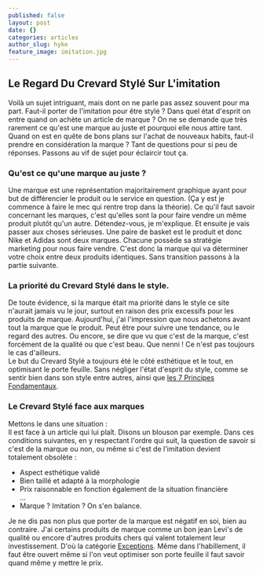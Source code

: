 ```yaml
---
published: false
layout: post
date: {}
categories: articles
author_slug: hyke
feature_image: imitation.jpg
---
```

## Le Regard Du Crevard Stylé Sur L'imitation

Voilà un sujet intriguant, mais dont on ne parle pas assez souvent pour ma part. Faut-il porter de l'imitation pour être stylé ? Dans quel état d'esprit on entre quand on achète un article de marque ? On ne se demande que très rarement ce qu'est une marque au juste et pourquoi elle nous attire tant. Quand on est en quête de bons plans sur l'achat de nouveaux habits, faut-il prendre en considération la marque ? Tant de questions pour si peu de réponses. Passons au vif de sujet pour éclaircir tout ça.

### Qu'est ce qu'une marque au juste ?

Une marque est une représentation majoritairement graphique ayant pour but de différencier le produit ou le service en question. (Ça y est je commence à faire le mec qui rentre trop dans la théorie).
Ce qu'il faut savoir concernant les marques, c'est qu'elles sont la pour faire vendre un même produit plutôt qu'un autre. Détendez-vous, je m'explique. Et ensuite je vais passer aux choses sérieuses. Une paire de basket est le produit et donc Nike et Adidas sont deux marques. Chacune possède sa stratégie marketing pour nous faire vendre. C'est donc la marque qui va déterminer votre choix entre deux produits identiques. Sans transition passons à la partie suivante.

### La priorité du Crevard Stylé dans le style.

De toute évidence, si la marque était ma priorité dans le style ce site n'aurait jamais vu le jour, surtout en raison des prix excessifs pour les produits de marque. Aujourd'hui, j'ai l'impression que nous achetons avant tout la marque que le produit. Peut être pour suivre une tendance, ou le regard des autres. Ou encore, se dire que vu que c'est de la marque, c'est forcément de la qualité ou que c'est beau. Que nenni ! Ce n'est pas toujours le cas d'ailleurs.  
Le but du Crevard Stylé a toujours été le côté esthétique et le tout, en optimisant le porte feuille. Sans négliger l'état d'esprit du style, comme se sentir bien dans son style entre autres, ainsi que [les 7 Principes Fondamentaux](http://www.crevardstyle.com/Les-7-Principes-Fondamentaux-Du-Crevard-Stylé).

### Le Crevard Stylé face aux marques

Mettons le dans une situation :  
Il est face à un article qui lui plaît. Disons un blouson par exemple. Dans ces conditions suivantes, en y respectant l'ordre qui suit, la question de savoir si c'est de la marque ou non, ou même si c'est de l'imitation devient totalement obsolète :   
* Aspect esthétique validé  
* Bien taillé et adapté à la morphologie  
* Prix raisonnable en fonction également de la situation financière  
...
* Marque ? Imitation ? On s'en balance.  

Je ne dis pas non plus que porter de la marque est négatif en soi, bien au contraire. J'ai certains produits de marque comme un bon jean Levi's de qualité ou encore d'autres produits chers qui valent totalement leur investissement. D'où la catégorie [Exceptions](http://www.crevardstyle.com/category/exceptions). Même dans l'habillement, il faut être ouvert même si l'on veut optimiser son porte feuille il faut savoir quand même y mettre le prix.
